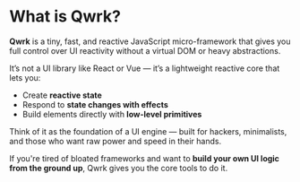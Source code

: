 # What is Qwrk?

**Qwrk** is a tiny, fast, and reactive JavaScript micro-framework that gives you full control over UI reactivity without a virtual DOM or heavy abstractions.

It’s not a UI library like React or Vue — it’s a lightweight reactive core that lets you:

- Create **reactive state**
- Respond to **state changes with effects**
- Build elements directly with **low-level primitives**

Think of it as the foundation of a UI engine — built for hackers, minimalists, and those who want raw power and speed in their hands.

If you're tired of bloated frameworks and want to **build your own UI logic from the ground up**, Qwrk gives you the core tools to do it.
